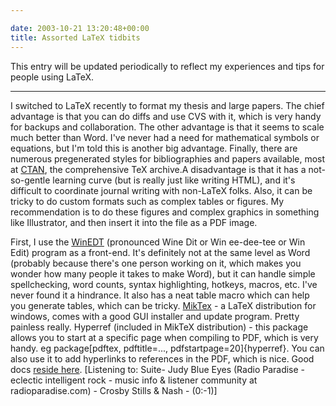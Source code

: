 ```yaml
---

date: 2003-10-21 13:20:48+00:00
title: Assorted LaTeX tidbits
---
```


This entry will be updated periodically to reflect my experiences and tips for people using LaTeX.


* * *


I switched to LaTeX recently to format my thesis and large papers.  The chief advantage is that you can do diffs and use CVS with it, which is very handy for backups and collaboration.  The other advantage is that it seems to scale much better than Word.  I've never had a need for mathematical symbols or equations, but I'm told this is another big advantage.  Finally, there are numerous pregenerated styles for bibliographies and papers available, most at [CTAN](http://www.ctan.org), the comprehensive TeX archive.A disadvantage is that it has a not-so-gentle learning curve (but is really just like writing HTML), and it's difficult to coordinate journal writing with non-LaTeX folks.  Also, it can be tricky to do custom formats such as complex tables or figures.  My recommendation is to do these figures and complex graphics in something like Illustrator, and then insert it into the file as a PDF image.


First, I use the [WinEDT](http://www.winedt.com) (pronounced Wine Dit or Win ee-dee-tee or Win Edit) program as a front-end.  It's definitely not at the same level as Word (probably because there's one person working on it, which makes you wonder how many people it takes to make Word), but it can handle simple spellchecking, word counts, syntax highlighting, hotkeys, macros, etc.  I've never found it a hindrance.  It also has a neat table macro which can help you generate tables, which can be tricky.
[MikTex](http://www.miktex.org/) - a LaTeX distribution for windows, comes with a good GUI installer and update program.  Pretty painless really.
Hyperref (included in MikTeX distribution) - this package allows you to start at a specific page when compiling to PDF, which is very handy.  eg package[pdftex, pdftitle=..., pdfstartpage=20]{hyperref}.  You can also use it to add hyperlinks to references in the PDF, which is nice.  Good docs [reside here](http://www.tug.org/applications/hyperref/manual.html#x1-50003.1).
[Listening to:  Suite- Judy Blue Eyes (Radio Paradise - eclectic intelligent rock - music info & listener community at radioparadise.com)  -  Crosby Stills & Nash  -  (0:-1)]
